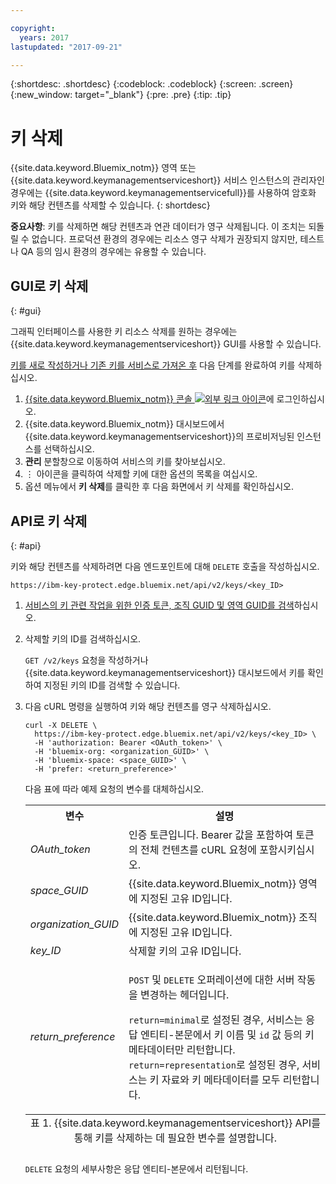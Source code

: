 ```yaml
---

copyright:
  years: 2017
lastupdated: "2017-09-21"

---
```


{:shortdesc: .shortdesc}
{:codeblock: .codeblock}
{:screen: .screen}
{:new_window: target="_blank"}
{:pre: .pre}
{:tip: .tip}

# 키 삭제

{{site.data.keyword.Bluemix_notm}} 영역 또는 {{site.data.keyword.keymanagementserviceshort}} 서비스 인스턴스의 관리자인 경우에는 {{site.data.keyword.keymanagementservicefull}}를 사용하여 암호화 키와 해당 컨텐츠를 삭제할 수 있습니다.
{: shortdesc}

**중요사항**: 키를 삭제하면 해당 컨텐츠과 연관 데이터가 영구 삭제됩니다. 이 조치는 되돌릴 수 없습니다. 프로덕션 환경의 경우에는 리소스 영구 삭제가 권장되지 않지만, 테스트나 QA 등의 임시 환경의 경우에는 유용할 수 있습니다. 

## GUI로 키 삭제
{: #gui}

그래픽 인터페이스를 사용한 키 리소스 삭제를 원하는 경우에는 {{site.data.keyword.keymanagementserviceshort}} GUI를 사용할 수 있습니다. 

[키를 새로 작성하거나 기존 키를 서비스로 가져온 후](/docs/services/keymgmt/keyprotect_create_keys.html) 다음 단계를 완료하여 키를 삭제하십시오. 

1. [{{site.data.keyword.Bluemix_notm}} 콘솔 ![외부 링크 아이콘](../../icons/launch-glyph.svg "외부 링크 아이콘")](https://console.bluemix.net/)에 로그인하십시오. 
2. {{site.data.keyword.Bluemix_notm}} 대시보드에서 {{site.data.keyword.keymanagementserviceshort}}의 프로비저닝된 인스턴스를 선택하십시오. 
3. **관리** 분할창으로 이동하여 서비스의 키를 찾아보십시오. 
4.  ⋮ 아이콘을 클릭하여 삭제할 키에 대한 옵션의 목록을 여십시오. 
5. 옵션 메뉴에서 **키 삭제**를 클릭한 후 다음 화면에서 키 삭제를 확인하십시오. 

## API로 키 삭제
{: #api}

키와 해당 컨텐츠를 삭제하려면 다음 엔드포인트에 대해 `DELETE` 호출을 작성하십시오. 

```
https://ibm-key-protect.edge.bluemix.net/api/v2/keys/<key_ID>
```

1. [서비스의 키 관련 작업을 위한 인증 토큰, 조직 GUID 및 영역 GUID를 검색](/docs/services/keymgmt/keyprotect_authentication.html)하십시오. 

2. 삭제할 키의 ID를 검색하십시오. 

    `GET /v2/keys` 요청을 작성하거나 {{site.data.keyword.keymanagementserviceshort}} 대시보드에서 키를 확인하여 지정된 키의 ID를 검색할 수 있습니다. 

3. 다음 cURL 명령을 실행하여 키와 해당 컨텐츠를 영구 삭제하십시오. 

    ```cURL
    curl -X DELETE \
      https://ibm-key-protect.edge.bluemix.net/api/v2/keys/<key_ID> \
      -H 'authorization: Bearer <OAuth_token>' \
      -H 'bluemix-org: <organization_GUID>' \
      -H 'bluemix-space: <space_GUID>' \
      -H 'prefer: <return_preference>'
    ```
    다음 표에 따라 예제 요청의 변수를 대체하십시오.
    <table>
      <tr>
        <th>변수</th>
        <th>설명</th>
      </tr>
      <tr>
        <td><em>OAuth_token</em></td>
        <td>인증 토큰입니다. Bearer 값을 포함하여 토큰의 전체 컨텐츠를 cURL 요청에 포함시키십시오. </td>
      </tr>
      <tr>
        <td><em>space_GUID</em></td>
        <td>{{site.data.keyword.Bluemix_notm}} 영역에 지정된 고유 ID입니다. </td>
      </tr>
      <tr>
        <td><em>organization_GUID</em></td>
        <td>{{site.data.keyword.Bluemix_notm}} 조직에 지정된 고유 ID입니다. </td>
      </tr>
      <tr>
        <td><em>key_ID</em></td>
        <td>삭제할 키의 고유 ID입니다. </td>
      </tr>
      <tr>
      <tr>
        <td><em>return_preference</em></td>
        <td><p><code>POST</code> 및 <code>DELETE</code> 오퍼레이션에 대한 서버 작동을 변경하는 헤더입니다. </p><p><code>return=minimal</code>로 설정된 경우, 서비스는 응답 엔티티-본문에서 키 이름 및 <code>id</code> 값 등의 키 메타데이터만 리턴합니다. <code>return=representation</code>로 설정된 경우, 서비스는 키 자료와 키 메타데이터를 모두 리턴합니다. </p></td>
      </tr>
      <caption style="caption-side:bottom;">표 1. {{site.data.keyword.keymanagementserviceshort}} API를 통해 키를 삭제하는 데 필요한 변수를 설명합니다. </caption>
    </table>

    `DELETE` 요청의 세부사항은 응답 엔티티-본문에서 리턴됩니다. 
